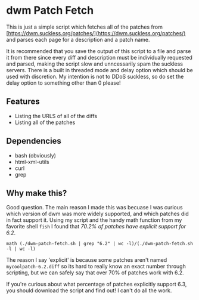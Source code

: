 # dwm Patch Fetch

This is just a simple script which fetches all of the patches from [https://dwm.suckless.org/patches/](https://dwm.suckless.org/patches/) and parses each page for a description and a patch name.

It is recommended that you save the output of this script to a file and parse it from there since every diff and description must be individually requested and parsed, making the script slow and unncessarily spam the suckless servers. There is a built in threaded mode and delay option which should be used with discretion. My intention is not to DDoS suckless, so do set the delay option to something other than 0 please!

## Features

- Listing the URLS of all of the diffs
- Listing all of the patches

## Dependencies

- bash (obviously)
- html-xml-utils
- curl
- grep

## Why make this?

Good question. The main reason I made this was becuase I was curious which version of dwm was more widely supported, and which patches did in fact support it. Using my script and the handy math function from my favorite shell `fish` I found that *70.2% of patches have explicit support for 6.2*.

```fish
math (./dwm-patch-fetch.sh | grep "6.2" | wc -l)/(./dwm-patch-fetch.sh -l | wc -l)
```

The reason I say 'explicit' is because some patches aren't named `mycoolpatch-6.2.diff` so its hard to really know an exact number through scripting, but we can safely say that over 70% of patches work with 6.2. 

If you're curious about what percentage of patches explicitly support 6.3, you should download the script and find out! I can't do all the work.

